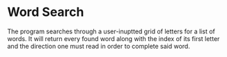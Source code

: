 # Word Search

The program searches through a user-inuptted grid of letters for a list of words. It will return every found word along with the index of its first letter and the direction one must read in order to complete said word. 
